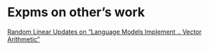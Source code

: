 # Expms on other’s work

[Random Linear Updates on “Language Models Implement .. Vector Arithmetic”](Expms%20on%20other%E2%80%99s%20work%2020fe4166597c45ed844fbdff1d2bb956/Random%20Linear%20Updates%20on%20%E2%80%9CLanguage%20Models%20Implemen%202d2e575a175b4a7a8ee0228fa87ee998.md)